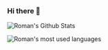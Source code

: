 ### Hi there 👋

![Roman's Github Stats](https://metrics.lecoq.io/roman-16)

![Roman's most used languages](https://github-readme-stats.vercel.app/api/top-langs?username=roman-16&show_icons=true&count_private=true&theme=onedark)
